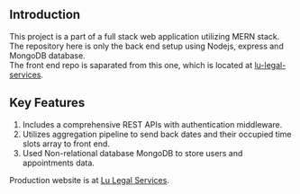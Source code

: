 ## Introduction

This project is a part of a full stack web application utilizing MERN stack.<br />
The repository here is only the back end setup using Nodejs, express and MongoDB database.<br />
The front end repo is saparated from this one, which is located at [lu-legal-services](https://github.com/TrevorBai/lu-legal-services).

## Key Features

1. Includes a comprehensive REST APIs with authentication middleware.<br />
2. Utilizes aggregation pipeline to send back dates and their occupied time slots array to front end.<br />
3. Used Non-relational database MongoDB to store users and appointments data.

Production website is at [Lu Legal Services](https://lu-legal-services.herokuapp.com).
